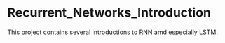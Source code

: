 # Recurrent_Networks_Introduction

This project contains several introductions to RNN amd especially LSTM.
